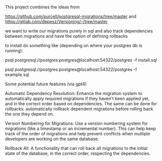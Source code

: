 This project combines the ideas from

https://github.com/purcell/postgresql-migrations/tree/master
and
https://gitlab.com/depesz/Versioning/-/tree/master

we want to write our migrations purely in sql and also track dependencies between migrations and have the option of defining rollbacks

to install do something like (depending on where your postgres db is running):

psql postgresql://postgres:postgres@localhost:54322/postgres -f install.sql

psql postgresql://postgres:postgres@localhost:54322/postgres -f example.sql



Some potential future features (via gpt4)

Automatic Dependency Resolution: Enhance the migration system to automatically apply required migrations if they haven't been applied yet, and in the correct order based on dependencies. The same can be done for rollbacks: automatically rollback dependent migrations before rolling back the one they depend on.

Version Numbering for Migrations: Use a version numbering system for migrations (like a timestamp or an incremental number). This can help keep track of the order of migrations and help prevent conflicts when multiple developers are working on the same database.

Rollback All: A functionality that can roll back all migrations to the initial state of the database, in the correct order, respecting the dependencies.
